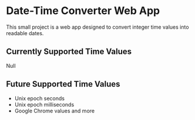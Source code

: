 # Date-Time Converter Web App
This small project is a web app designed to convert integer time values into readable dates.

## Currently Supported Time Values
Null

## Future Supported Time Values
- Unix epoch seconds
- Unix epoch milliseconds
- Google Chrome values
and more
